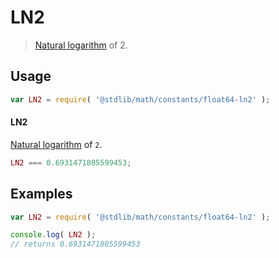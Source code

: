 LN2
===
> [Natural logarithm][ln] of 2.

<!-- <usage> -->
## Usage

``` javascript
var LN2 = require( '@stdlib/math/constants/float64-ln2' );
```

#### LN2

[Natural logarithm][ln] of `2`.

``` javascript
LN2 === 0.6931471805599453;
```
<!-- </usage> -->

<!-- <examples> -->
## Examples

``` javascript
var LN2 = require( '@stdlib/math/constants/float64-ln2' );

console.log( LN2 );
// returns 0.6931471805599453
```
<!-- </examples> -->

<!-- <links> -->
<!-- FIXME -->
[ln]: https://github.com/math-io/ln
<!-- </links> -->
